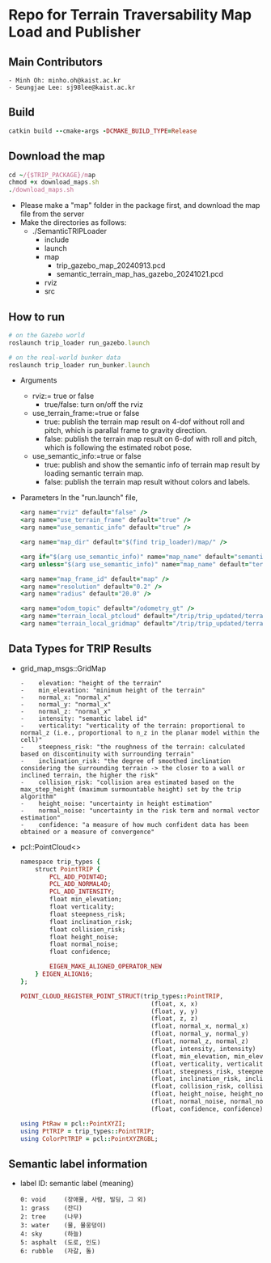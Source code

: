 # Repo for Terrain Traversability Map Load and Publisher

## Main Contributors
    - Minh Oh: minho.oh@kaist.ac.kr
    - Seungjae Lee: sj98lee@kaist.ac.kr

## Build
```ruby
catkin build --cmake-args -DCMAKE_BUILD_TYPE=Release
```

## Download the map
```ruby
cd ~/{$TRIP_PACKAGE}/map
chmod +x download_maps.sh
./download_maps.sh
```
-   Please make a "map" folder in the package first, and download the map file from the server
-   Make the directories as follows:
    - ./SemanticTRIPLoader
        - include
        - launch
        - map
            - trip_gazebo_map_20240913.pcd
            - semantic_terrain_map_has_gazebo_20241021.pcd
        - rviz
        - src

## How to run

```ruby
# on the Gazebo world
roslaunch trip_loader run_gazebo.launch

# on the real-world bunker data
roslaunch trip_loader run_bunker.launch
```
- Arguments
    - rviz:= true or false
        - true/false: turn on/off the rviz
    - use_terrain_frame:=true or false
        - true: publish the terrain map result on 4-dof without roll and pitch, which is parallal frame to gravity direction.
        - false: publish the terrain map result on 6-dof with roll and pitch, which is following the estimated robot pose.
    - use_semantic_info:=true or false
        - true: publish and show the semantic info of terrain map result by loading semantic terrain map.
        - false: publish the terrain map result without colors and labels.

- Parameters
    In the "run.launch" file,
    ```ruby
    <arg name="rviz" default="false" />
    <arg name="use_terrain_frame" default="true" />
    <arg name="use_semantic_info" default="true" />

    <arg name="map_dir" default="$(find trip_loader)/map/" />

    <arg if="$(arg use_semantic_info)" name="map_name" default="semantic_terrain_map_has_gazebo_20241021.pcd" />
    <arg unless="$(arg use_semantic_info)" name="map_name" default="terrain_map_has_gazebo_20241021.pcd" />

    <arg name="map_frame_id" default="map" />
    <arg name="resolution" default="0.2" />
    <arg name="radius" default="20.0" />

    <arg name="odom_topic" default="/odometry_gt" />
    <arg name="terrain_local_ptcloud" default="/trip/trip_updated/terrain_local_ptcloud" />
    <arg name="terrain_local_gridmap" default="/trip/trip_updated/terrain_local_gridmap" />
    ```
## Data Types for TRIP Results 
- grid_map_msgs::GridMap
    ```
    -    elevation: "height of the terrain"  
    -    min_elevation: "minimum height of the terrain"
    -    normal_x: "normal_x"
    -    normal_y: "normal_x"
    -    normal_z: "normal_x"
    -    intensity: "semantic label id"  
    -    verticality: "verticality of the terrain: proportional to normal_z (i.e., proportional to n_z in the planar model within the cell)"
    -    steepness_risk: "the roughness of the terrain: calculated based on discontinuity with surrounding terrain"
    -    inclination_risk: "the degree of smoothed inclination considering the surrounding terrain -> the closer to a wall or inclined terrain, the higher the risk"
    -    collision_risk: "collision area estimated based on the max_step_height (maximum surmountable height) set by the trip algorithm"
    -    height_noise: "uncertainty in height estimation"
    -    normal_noise: "uncertainty in the risk term and normal vector estimation"
    -    confidence: "a measure of how much confident data has been obtained or a measure of convergence"
    ```
    
- pcl::PointCloud<>
    ```ruby
    namespace trip_types {
        struct PointTRIP {
            PCL_ADD_POINT4D;
            PCL_ADD_NORMAL4D;
            PCL_ADD_INTENSITY;
            float min_elevation;  
            float verticality;    
            float steepness_risk;
            float inclination_risk;
            float collision_risk;  
            float height_noise;  
            float normal_noise;
            float confidence;

            EIGEN_MAKE_ALIGNED_OPERATOR_NEW
        } EIGEN_ALIGN16;
    };

    POINT_CLOUD_REGISTER_POINT_STRUCT(trip_types::PointTRIP,
                                        (float, x, x)
                                        (float, y, y)
                                        (float, z, z)
                                        (float, normal_x, normal_x)
                                        (float, normal_y, normal_y)
                                        (float, normal_z, normal_z)
                                        (float, intensity, intensity)
                                        (float, min_elevation, min_elevation)
                                        (float, verticality, verticality)
                                        (float, steepness_risk, steepness_risk)
                                        (float, inclination_risk, inclination_risk)
                                        (float, collision_risk, collision_risk)
                                        (float, height_noise, height_noise)
                                        (float, normal_noise, normal_noise)
                                        (float, confidence, confidence))

    using PtRaw = pcl::PointXYZI;
    using PtTRIP = trip_types::PointTRIP;
    using ColorPtTRIP = pcl::PointXYZRGBL;
    ```

## Semantic label information
- label ID: semantic label (meaning)
    ```
    0: void     (장애물, 사람, 빌딩, 그 외)
    1: grass    (잔디)
    2: tree     (나무)
    3: water    (물, 물웅덩이)
    4: sky      (하늘)
    5: asphalt  (도로, 인도)
    6: rubble   (자갈, 돌)
    ```